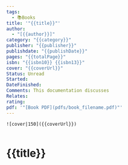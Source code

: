 ```yaml
---
tags:
  - 📚Books
title: '"{{title}}"'
author:
  - "[{{author}}]"
category: "{{category}}"
publisher: "{{publisher}}"
publishdate: "{{publishDate}}"
pages: "{{totalPage}}"
isbn: "{{isbn10}} {{isbn13}}"
cover: "{{coverUrl}}"
Status: Unread
Started: 
DateFinished: 
Comments: This documentation discusses
Relates: 
rating: 
pdf: '"[Book PDF](pdfs/book_filename.pdf)"'
---
```

```
![cover|150]({{coverUrl}})


```

# {{title}}